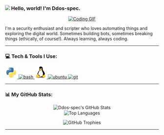 ### <img src="https://i.giphy.com/media/wwg1suUiTbCY8H8vIA/giphy.gif" width="25px"> Hello, world! I'm Ddos-spec.

<p align="center">
  <a href="https://github.com/Ddos-spec">
    <img src="https://media2.giphy.com/media/v1.Y2lkPTc5MGI3NjExbDViamxzb3NhMWo1aXhvbnJ6YXZ3YTFocDVxMDY4OXc3d3pkOXk0aSZlcD12MV9pbnRlcm5hbF9naWZfYnlfaWQmY3Q9Zw/wwg1suUiTbCY8H8vIA/giphy.gif
" alt="Coding GIF" width="400"/>
  </a>
</p>

I'm a security enthusiast and scripter who loves automating things and exploring the digital world. Sometimes building bots, sometimes breaking things (ethically, of course!). Always learning, always coding.

---

### 💻 Tech & Tools I Use:

<p align="left">
  <a href="https://www.python.org" target="_blank" rel="noreferrer">
    <img src="https://raw.githubusercontent.com/devicons/devicon/master/icons/python/python-original.svg" alt="python" width="40" height="40"/>
  </a>
  <a href="https://www.gnu.org/software/bash/" target="_blank" rel="noreferrer">
    <img src="https://www.vectorlogo.zone/logos/gnu_bash/gnu_bash-icon.svg" alt="bash" width="40" height="40"/>
  </a>
  <a href="https://www.linux.org/" target="_blank" rel="noreferrer">
    <img src="https://raw.githubusercontent.com/devicons/devicon/master/icons/linux/linux-original.svg" alt="linux" width="40" height="40"/>
  </a>
  <a href="https://ubuntu.com/" target="_blank" rel="noreferrer">
    <img src="https://cdn.jsdelivr.net/gh/devicons/devicon@latest/icons/ubuntu/ubuntu-original.svg" alt="ubuntu" width="40" height="40"/>
  </a>
  <a href="https://git-scm.com/" target="_blank" rel="noreferrer">
    <img src="https://www.vectorlogo.zone/logos/git-scm/git-scm-icon.svg" alt="git" width="40" height="40"/>
  </a>
</p>

---

### 📊 My GitHub Stats:

<p align="center">
  <img align="center" src="https://github-readme-stats.vercel.app/api?username=Ddos-spec&show_icons=true&theme=tokyonight&rank_icon=github" alt="Ddos-spec's GitHub Stats"/>
  <br/>
  <img align="center" src="https://github-readme-stats.vercel.app/api/top-langs/?username=Ddos-spec&layout=compact&theme=tokyonight" alt="Top Languages"/>
</p>

<p align="center">
  <img src="https://github-profile-trophy.vercel.app/?username=Ddos-spec&theme=tokyonight&column=7" alt="GitHub Trophies"/>
</p>

---
